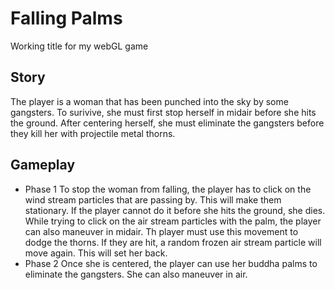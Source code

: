 # Falling Palms
 Working title for my webGL game 
 
## Story
The player is a woman that has been punched into the sky by some gangsters. To 
surivive, she must first stop herself in midair before she hits the ground.
After centering herself, she must eliminate the gangsters before they kill her
with projectile metal thorns.

## Gameplay 
- Phase 1 
To stop the woman from falling, the player has to click on the wind stream 
particles that are passing by. This will make them stationary. If the player 
cannot do it before she hits the ground, she dies. While trying to click on 
the air stream particles with the palm, the player can also maneuver in midair.
Th player must use this movement to dodge the thorns. 
If they are hit, a random frozen air stream particle will move again. This will 
set her back.
- Phase 2 
Once she is centered, the player can use her buddha palms to eliminate the 
gangsters. She can also maneuver in air.